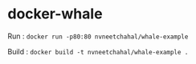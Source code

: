 # docker-whale

Run : `docker run -p80:80 nvneetchahal/whale-example`

Build : `docker build -t nvneetchahal/whale-example .`
